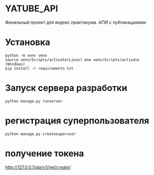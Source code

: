 # YATUBE_API
Финальный проект для яндекс практикума. АПИ с публикацияими
# Установка
```
python -m venv venv
source venv/Scripts/activate(Linux) или venv/Scripts/activate (Windows)
pip install -r requirements.txt
```
# Запуск сервера разработки
```
python manage.py runserver
```
# регистрация суперпользователя
```
python manage.py createsuperuser
```
# получение токена 
http://127.0.0.1/api/v1/jwt/create/
